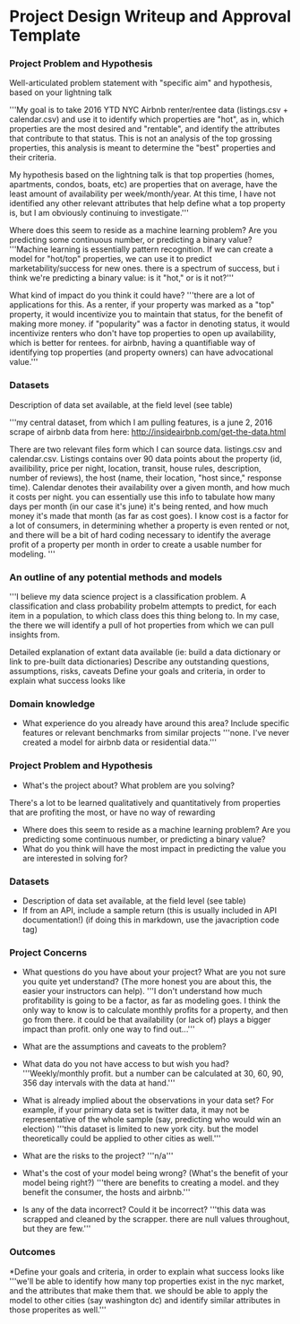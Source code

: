# Project Design Writeup and Approval Template

### Project Problem and Hypothesis
Well-articulated problem statement with "specific aim" and hypothesis, based on your lightning talk

'''My goal is to take 2016 YTD NYC Airbnb renter/rentee data (listings.csv + calendar.csv) and use it to identify which properties are "hot", as in, which properties are the most desired and "rentable", and identify the attributes that contribute to that status. This is not an analysis of the top grossing properties, this analysis is meant to determine the "best" properties and their criteria.

My hypothesis based on the lightning talk is that top properties (homes, apartments, condos, boats, etc) are properties that on average, have the least amount of availability per week/month/year. At this time, I have not identified any other relevant attributes that help define what a top property is, but I am obviously continuing to investigate.'''   

Where does this seem to reside as a machine learning problem? Are you predicting some continuous number, or predicting a binary value?
'''Machine learning is essentially pattern recognition. If we can create a model for "hot/top" properties, we can use it to predict marketability/success for new ones. there is a spectrum of success, but i think we're predicting a binary value: is it "hot," or is it not?'''

What kind of impact do you think it could have?
'''there are a lot of applications for this. As a renter, if your property  was marked as a "top" property, it would incentivize you to maintain that status, for the benefit of making more money. if "popularity" was a factor in denoting status, it would incentivize renters who don't have top properties to open up availability, which is better for rentees. for airbnb, having a quantifiable way of identifying top properties (and property owners) can have advocational value.''' 

### Datasets
Description of data set available, at the field level (see table)

'''my central dataset, from which I am pulling features, is a june 2, 2016 scrape of airbnb data from here: http://insideairbnb.com/get-the-data.html

There are two relevant files form which I can source data. listings.csv and calendar.csv. Listings contains over 90 data points about the property (id, availibility, price per night, location, transit, house rules, description, number of reviews), the host (name, their location, "host since," response time). Calendar denotes their availability over a given month, and how much it costs per night. you can essentially use this info to tabulate how many days per month (in our case it's june) it's being rented, and how much money it's made that month (as far as cost goes). I know cost is a factor for a lot of consumers, in determining whether a property is even rented or not, and there will be a bit of hard coding necessary to identify the average profit of a property per month in order to create a usable number for modeling. '''

### An outline of any potential methods and models
'''I believe my data science project is a classification problem. A classification and class probability probelm attempts to predict, for each item in a population, to which class does this thing belong to. In my case, the there we will identify a pull of hot properties from which we can pull insights from.

Detailed explanation of extant data available (ie: build a data dictionary or link to pre-built data dictionaries)
Describe any outstanding questions, assumptions, risks, caveats
Define your goals and criteria, in order to explain what success looks like


### Domain knowledge
* What experience do you already have around this area? Include specific features or relevant benchmarks from similar projects
'''none. I've never created a model for airbnb data or residential data.'''

### Project Problem and Hypothesis
* What's the project about? What problem are you solving?

There's a lot to be learned qualitatively and quantitatively from properties that are profiting the most, or  have no way of rewarding 
* Where does this seem to reside as a machine learning problem? Are you predicting some continuous number, or predicting a binary value?
* What do you think will have the most impact in predicting the value you are interested in solving for?

### Datasets
* Description of data set available, at the field level (see table)
* If from an API, include a sample return (this is usually included in API documentation!) (if doing this in markdown, use the javacription code tag)

   
### Project Concerns
* What questions do you have about your project? What are you not sure you quite yet understand? (The more honest you are about this, the easier your instructors can help).
'''I don't understand how much profitability is going to be a factor, as far as modeling goes. I think the only way to know is to calculate monthly profits for a property, and then go from there. it could be that availability (or lack of) plays a bigger impact than profit. only one way to find out...'''
* What are the assumptions and caveats to the problem?
* What data do you not have access to but wish you had?
'''Weekly/monthly profit. but a number can be calculated at 30, 60, 90, 356 day intervals with the data at hand.'''
        
* What is already implied about the observations in your data set? For example, if your primary data set is twitter data, it may not be representative of the whole sample (say, predicting who would win an election)
'''this dataset is limited to new york city. but the model theoretically could be applied to other cities as well.'''
* What are the risks to the project?
    '''n/a'''
* What's the cost of your model being wrong? (What's the benefit of your model being right?)
'''there are benefits to creating a model. and they benefit the consumer, the hosts and airbnb.'''
* Is any of the data incorrect? Could it be incorrect?
'''this data was scrapped and cleaned by the scrapper. there are null values throughout, but they are few.'''

### Outcomes
*Define your goals and criteria, in order to explain what success looks like
'''we'll be able to identify how many top properties exist in the nyc market, and the attributes that make them that. we should be able to apply the model to other cities (say washington dc) and identify similar attributes in those properites as well.'''

